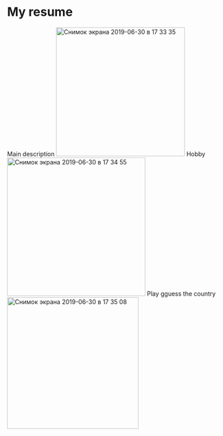 # My resume

Main description
<img width="300" alt="Снимок экрана 2019-06-30 в 17 33 35" src="https://user-images.githubusercontent.com/39993452/60403042-8e1c6480-9b5d-11e9-8db2-903f8ee02c32.png">
Hobby
<img width="322" alt="Снимок экрана 2019-06-30 в 17 34 55" src="https://user-images.githubusercontent.com/39993452/60403043-8fe62800-9b5d-11e9-8c4c-d0c5ce72a728.png">
Play gguess the country
<img width="306" alt="Снимок экрана 2019-06-30 в 17 35 08" src="https://user-images.githubusercontent.com/39993452/60403044-91175500-9b5d-11e9-8901-d679720b626c.png">
